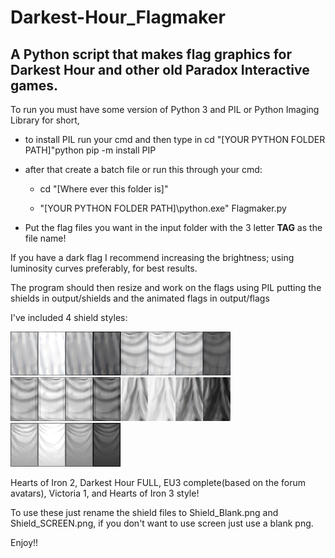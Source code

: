 # Darkest-Hour_Flagmaker
## A Python script that makes flag graphics for Darkest Hour and other old Paradox Interactive games.

To run you must have some version of Python 3 and PIL or Python Imaging Library for short,

- to install PIL run your cmd and then type in cd "[YOUR PYTHON FOLDER PATH]"python pip -m install PIP

- after that create a batch file or run this through your cmd: 

	- cd "[Where ever this folder is]"

	- "[YOUR PYTHON FOLDER PATH]\python.exe" Flagmaker.py

- Put the flag files you want in the input folder with the 3 letter **TAG** as the file name!

If you have a dark flag I recommend increasing the brightness; using luminosity curves preferably, for best results.

The program should then resize and work on the flags using PIL putting the shields in output/shields and the animated flags in output/flags

I've included 4 shield styles:

![](Shield_Blank.png "Hearts of Iron 2")![](Shield_BlankDH.png "Darkest Hour FULL")
![](Shield_BlankEU.png "EU3 complete(based on the forum avatars)")![](Shield_Blankvc.png "Victoria 1")
![](Shield_Blankhoi3.png "Hearts of Iron 3 style")

Hearts of Iron 2, Darkest Hour FULL, EU3 complete(based on the forum avatars), Victoria 1, and Hearts of Iron 3 style!

To use these just rename the shield files to Shield_Blank.png and Shield_SCREEN.png, if you don't want to use screen just use a blank png.

Enjoy!!
